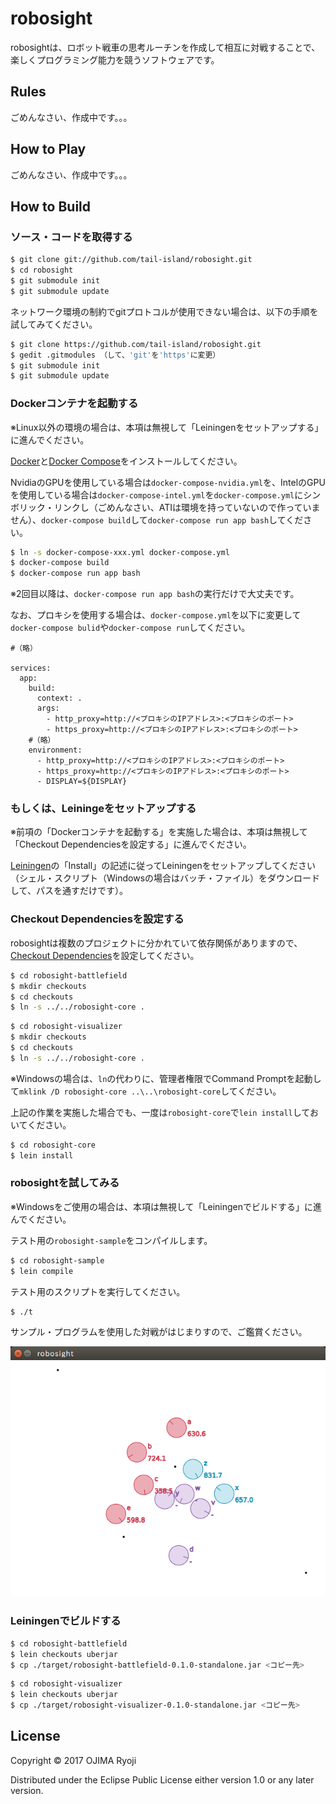 # robosight

robosightは、ロボット戦車の思考ルーチンを作成して相互に対戦することで、楽しくプログラミング能力を競うソフトウェアです。

## Rules

ごめんなさい、作成中です。。。

## How to Play

ごめんなさい、作成中です。。。

## How to Build

### ソース・コードを取得する

```bash
$ git clone git://github.com/tail-island/robosight.git
$ cd robosight
$ git submodule init
$ git submodule update
```

ネットワーク環境の制約でgitプロトコルが使用できない場合は、以下の手順を試してみてください。

```bash
$ git clone https://github.com/tail-island/robosight.git
$ gedit .gitmodules （して、'git'を'https'に変更）
$ git submodule init
$ git submodule update
```

### Dockerコンテナを起動する

※Linux以外の環境の場合は、本項は無視して「Leiningenをセットアップする」に進んでください。

[Docker](https://www.docker.com)と[Docker Compose](https://docs.docker.com/compose)をインストールしてください。

NvidiaのGPUを使用している場合は`docker-compose-nvidia.yml`を、IntelのGPUを使用している場合は`docker-compose-intel.yml`を`docker-compose.yml`にシンボリック・リンクし（ごめんなさい、ATIは環境を持っていないので作っていません）、`docker-compose build`して`docker-compose run app bash`してください。

```bash
$ ln -s docker-compose-xxx.yml docker-compose.yml
$ docker-compose build
$ docker-compose run app bash
```

※2回目以降は、`docker-compose run app bash`の実行だけで大丈夫です。

なお、プロキシを使用する場合は、`docker-compose.yml`を以下に変更して`docker-compose bulid`や`docker-compose run`してください。

```
#（略）

services:
  app:
    build:
      context: .
      args:
        - http_proxy=http://<プロキシのIPアドレス>:<プロキシのポート>
        - https_proxy=http://<プロキシのIPアドレス>:<プロキシのポート>
    #（略）
    environment:
      - http_proxy=http://<プロキシのIPアドレス>:<プロキシのポート>
      - https_proxy=http://<プロキシのIPアドレス>:<プロキシのポート>
      - DISPLAY=${DISPLAY}
```

### もしくは、Leiningeをセットアップする

※前項の「Dockerコンテナを起動する」を実施した場合は、本項は無視して「Checkout Dependenciesを設定する」に進んでください。

[Leiningen](https://leiningen.org)の「Install」の記述に従ってLeiningenをセットアップしてください（シェル・スクリプト（Windowsの場合はバッチ・ファイル）をダウンロードして、パスを通すだけです）。

### Checkout Dependenciesを設定する

robosightは複数のプロジェクトに分かれていて依存関係がありますので、[Checkout Dependencies](https://github.com/technomancy/leiningen/blob/master/doc/TUTORIAL.md)を設定してください。

```bash
$ cd robosight-battlefield
$ mkdir checkouts
$ cd checkouts
$ ln -s ../../robosight-core .
```

```bash
$ cd robosight-visualizer
$ mkdir checkouts
$ cd checkouts
$ ln -s ../../robosight-core .
```

※Windowsの場合は、`ln`の代わりに、管理者権限でCommand Promptを起動して`mklink /D robosight-core ..\..\robosight-core`してください。

上記の作業を実施した場合でも、一度は`robosight-core`で`lein install`しておいてください。

```bash
$ cd robosight-core
$ lein install
```

### robosightを試してみる

※Windowsをご使用の場合は、本項は無視して「Leiningenでビルドする」に進んでください。

テスト用の`robosight-sample`をコンパイルします。

```bash
$ cd robosight-sample
$ lein compile
```

テスト用のスクリプトを実行してください。

```bash
$ ./t
```

サンプル・プログラムを使用した対戦がはじまりすので、ご鑑賞ください。

![robosight](./doc/image/robosight.png)

### Leiningenでビルドする

```bash
$ cd robosight-battlefield
$ lein checkouts uberjar
$ cp ./target/robosight-battlefield-0.1.0-standalone.jar <コピー先>
```

```bash
$ cd robosight-visualizer
$ lein checkouts uberjar
$ cp ./target/robosight-visualizer-0.1.0-standalone.jar <コピー先>
```

## License

Copyright © 2017 OJIMA Ryoji

Distributed under the Eclipse Public License either version 1.0 or any later version.
